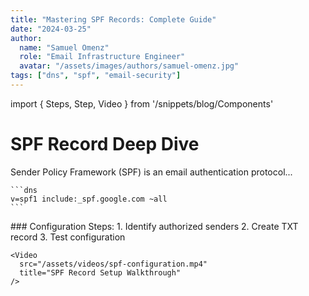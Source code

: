 ```yaml
---
title: "Mastering SPF Records: Complete Guide"
date: "2024-03-25"
author: 
  name: "Samuel Omenz"
  role: "Email Infrastructure Engineer"
  avatar: "/assets/images/authors/samuel-omenz.jpg"
tags: ["dns", "spf", "email-security"]
---
```


import { Steps, Step, Video } from '/snippets/blog/Components'

# SPF Record Deep Dive

<Steps>
  <Step title="What is SPF?">
    Sender Policy Framework (SPF) is an email authentication protocol...
    
    ```dns
    v=spf1 include:_spf.google.com ~all
    ```
  </Step>
  
  <Step title="Implementation Guide">
    ### Configuration Steps:
    1. Identify authorized senders
    2. Create TXT record
    3. Test configuration
    
    <Video 
      src="/assets/videos/spf-configuration.mp4" 
      title="SPF Record Setup Walkthrough"
    />
  </Step>
</Steps>